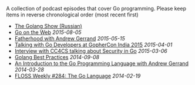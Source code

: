 A collection of podcast episodes that cover Go programming. Please keep items in reverse chronological order (most recent first)

* [The Golang Show (Russian)](http://golangshow.com/)
* [Go on the Web](http://thewebplatform.libsyn.com/55-go-on-the-web) _2015-08-05_
* [Fatherhood with Andrew Gerrand](http://beatsryetypes.com/episodes/2015/05/18/episode-16-fatherhood-with-andrew-gerrand.html) _2015-05-15_
* [Talking with Go Developers at GopherCon India 2015](https://soundcloud.com/thenewstackanalysts/show-33-gophercon-india-2015) _2015-04-01_
* [Interview with CC4CS talking about Security in Go](https://go.unicorn.tv/podcasts/interview-with-cc4cs-talking-about-security-in-go) _2015-03-06_
* [Golang Best Practices](https://go.unicorn.tv/podcasts/golang-best-practices) _2014-09-08_
* [An Introduction to the Go Programming Language with Andrew Gerrand](http://hanselminutes.com/416/an-introduction-to-the-go-programming-language-with-andrew-gerrand) _2014-03-28_
* [FLOSS Weekly #284: The Go Language](https://twit.tv/shows/floss-weekly/episodes/284) _2014-02-19_

